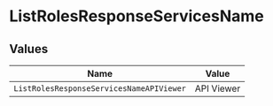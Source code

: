 # ListRolesResponseServicesName


## Values

| Name                                     | Value                                    |
| ---------------------------------------- | ---------------------------------------- |
| `ListRolesResponseServicesNameAPIViewer` | API Viewer                               |